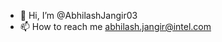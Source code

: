 - 👋 Hi, I’m @AbhilashJangir03
- 📫 How to reach me abhilash.jangir@intel.com

<!---
AbhilashJangir03/AbhilashJangir03 is a ✨ special ✨ repository because its `README.md` (this file) appears on your GitHub profile.
You can click the Preview link to take a look at your changes.
--->
